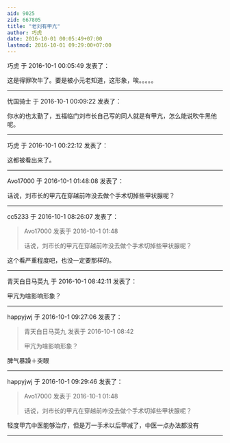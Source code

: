 ```yaml
---
aid: 9025
zid: 667805
title: "老刘有甲亢"
author: 巧虎
date: 2016-10-01 00:05:49+07:00
lastmod: 2016-10-01 09:29:00+07:00
---
```


巧虎 于 2016-10-1 00:05:49 发表了：

这是得罪吹牛了。要是被小元老知道，这形象，唉。。。。。

---

忧国骑士 于 2016-10-1 00:09:22 发表了：

你水的也太勤了，五福临门刘市长自己写的同人就是有甲亢，怎么能说吹牛黑他呢。

---

巧虎 于 2016-10-1 00:22:12 发表了：

这都被看出来了。

---

Avo17000 于 2016-10-1 01:48:08 发表了：

话说，刘市长的甲亢在穿越前咋没去做个手术切掉些甲状腺呢？

---

cc5233 于 2016-10-1 08:26:07 发表了：

> Avo17000 发表于 2016-10-1 01:48
>
> 话说，刘市长的甲亢在穿越前咋没去做个手术切掉些甲状腺呢？

这个看严重程度吧，也没一定要那样的。

---

青天白日马英九 于 2016-10-1 08:42:11 发表了：

甲亢为啥影响形象？

---

happyjwj 于 2016-10-1 09:27:06 发表了：

> 青天白日马英九 发表于 2016-10-1 08:42
>
> 甲亢为啥影响形象？

脾气暴躁＋突眼

---

happyjwj 于 2016-10-1 09:29:46 发表了：

> Avo17000 发表于 2016-10-1 01:48
>
> 话说，刘市长的甲亢在穿越前咋没去做个手术切掉些甲状腺呢？

轻度甲亢中医能够治疗，但是万一手术以后甲减了，中医一点办法都没有

---
